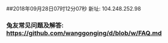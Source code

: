 ##2018年09月28日07时12分07秒 新址: 104.248.252.98
### 兔友常见问题及解答: https://github.com/wanggonging/d/blob/w/FAQ.md
